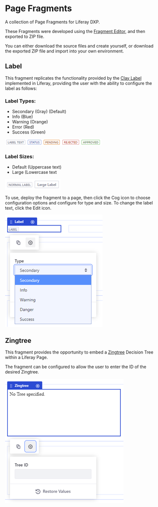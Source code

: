# Page Fragments
A collection of Page Fragments for Liferay DXP.

These Fragments were developed using the [Fragment Editor](https://help.liferay.com/hc/en-us/articles/360029046471-Developing-Fragments), and then exported to ZIP file.

You can either download the source files and create yourself, or download the exported ZIP file and import into your own environment.

## Label

This fragment replicates the functionality provided by the [Clay Label](https://help.liferay.com/hc/en-us/articles/360028832532-Clay-Labels-and-Links#labels) implemented in Liferay, providing the user with the ability to configure the label as follows:

### Label Types:
* Secondary (Gray) (Default)
* Info (Blue)
* Warning (Orange)
* Error (Red)
* Success (Green)

![Label Types](/doc/images/label-types.png)

### Label Sizes:
* Default (Uppercase text)
* Large (Lowercase text

![Label Sizes](/doc/images/label-sizes.png)

To use, deploy the fragment to a page, then click the Cog icon to choose configuration options and configure for type and size.  To change the label text, click the Edit icon.

![Label Configuration](/doc/images/label-config.png)

## Zingtree

This fragment provides the opportunity to embed a [Zingtree](https://zingtree.com/) Decision Tree within a Liferay Page.

The fragment can be configured to allow the user to enter the ID of the desired Zingtree.

![Zingtree Configuration](/doc/images/zingtree-config.png)

